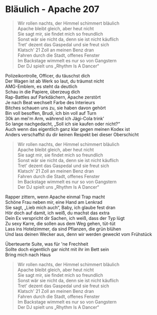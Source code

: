 Bläulich - Apache 207
=========================================

>Wir rollen nachts, der Himmel schimmert bläulich  
Apache bleibt gleich, aber heut nicht  
Sie sagt mir, sie findet mich so freundlich  
Sonst wär sie nicht da, denn sie ist nicht käuflich  
Tret' dezent das Gaspedal und sie freut sich  
Klatsch' 21 Zoll an meinen Benz dran  
Fahren durch die Stadt, offenes Fenster  
Im Backstage wimmelt es nur so von Gangstern  
Der DJ spielt uns „Rhythm Is A Dancer“  

Polizeikontrolle, Officer, du täuschst dich  
Der Wagen ist ab Werk so laut, du träumst nicht  
AMG-Emblem, es steht da deutlich  
Schau in die Papiere, überzeug dich  
Rap-Battles auf Parkdächern, Apache zerstört  
Je nach Beat wechselt Farbe des Interieurs  
Bitches schauen uns zu, sie haben davon gehört  
Bin voll besoffen, Brudi, ich bin voll auf Turn  
30k an mei'm Arm, während ich Jägi-Cola trink'  
So lange nachgedacht, „Soll ich sie kaufen oder nicht?“  
Auch wenn das eigentlich ganz klar gegen meinen Kodex ist  
Anders verschaffst du dir keinen Respekt bei dieser Oberschicht  

>Wir rollen nachts, der Himmel schimmert bläulich  
Apache bleibt gleich, aber heut nicht  
Sie sagt mir, sie findet mich so freundlich  
Sonst wär sie nicht da, denn sie ist nicht käuflich  
Tret' dezent das Gaspedal und sie freut sich  
Klatsch' 21 Zoll an meinen Benz dran  
Fahren durch die Stadt, offenes Fenster  
Im Backstage wimmelt es nur so von Gangstern  
Der DJ spielt uns „Rhythm Is A Dancer“  

Rapper zittern, wenn Apache einmal Trap macht  
Schöne Frau neben mir, eine Hand am Lenkrad  
Sie sagt, „Lieb mich auch“, Baby, ich glaube fest dran  
Hör doch auf damit, ich weiß, du machst das extra  
Dein Ex verspricht dir Sachen, ich weiß, dass der Typ lügt  
Zu sexy Karre, die sollen aus dem Weg gehen, tüt-tüt  
Lass ins Hotelzimmer, da sind Pflanzen, die grün blühen  
Und lass deinen Wecker aus, denn wir werden geweckt vom Frühstück  

Überteuerte Suite, was für 'ne Frechheit  
Sollte doch eigentlich gar nicht mit ihr im Bett sein  
Bring mich nach Haus  

>Wir rollen nachts, der Himmel schimmert bläulich  
Apache bleibt gleich, aber heut nicht  
Sie sagt mir, sie findet mich so freundlich  
Sonst wär sie nicht da, denn sie ist nicht käuflich  
Tret' dezent das Gaspedal und sie freut sich  
Klatsch' 21 Zoll an meinen Benz dran  
Fahren durch die Stadt, offenes Fenster  
Im Backstage wimmelt es nur so von Gangstern  
Der DJ spielt uns „Rhythm Is A Dancer“  
